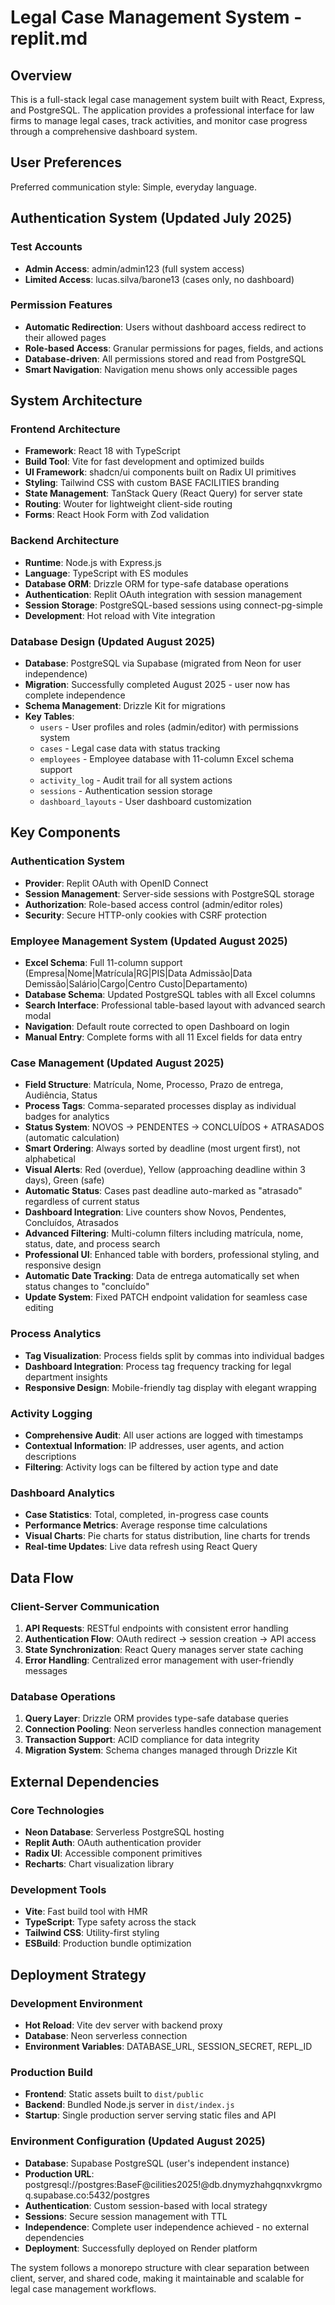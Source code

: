 # Legal Case Management System - replit.md

## Overview

This is a full-stack legal case management system built with React, Express, and PostgreSQL. The application provides a professional interface for law firms to manage legal cases, track activities, and monitor case progress through a comprehensive dashboard system.

## User Preferences

Preferred communication style: Simple, everyday language.

## Authentication System (Updated July 2025)

### Test Accounts
- **Admin Access**: admin/admin123 (full system access)
- **Limited Access**: lucas.silva/barone13 (cases only, no dashboard)

### Permission Features
- **Automatic Redirection**: Users without dashboard access redirect to their allowed pages
- **Role-based Access**: Granular permissions for pages, fields, and actions
- **Database-driven**: All permissions stored and read from PostgreSQL
- **Smart Navigation**: Navigation menu shows only accessible pages

## System Architecture

### Frontend Architecture
- **Framework**: React 18 with TypeScript
- **Build Tool**: Vite for fast development and optimized builds
- **UI Framework**: shadcn/ui components built on Radix UI primitives
- **Styling**: Tailwind CSS with custom BASE FACILITIES branding
- **State Management**: TanStack Query (React Query) for server state
- **Routing**: Wouter for lightweight client-side routing
- **Forms**: React Hook Form with Zod validation

### Backend Architecture
- **Runtime**: Node.js with Express.js
- **Language**: TypeScript with ES modules
- **Database ORM**: Drizzle ORM for type-safe database operations
- **Authentication**: Replit OAuth integration with session management
- **Session Storage**: PostgreSQL-based sessions using connect-pg-simple
- **Development**: Hot reload with Vite integration

### Database Design (Updated August 2025)
- **Database**: PostgreSQL via Supabase (migrated from Neon for user independence)
- **Migration**: Successfully completed August 2025 - user now has complete independence
- **Schema Management**: Drizzle Kit for migrations
- **Key Tables**:
  - `users` - User profiles and roles (admin/editor) with permissions system
  - `cases` - Legal case data with status tracking
  - `employees` - Employee database with 11-column Excel schema support
  - `activity_log` - Audit trail for all system actions
  - `sessions` - Authentication session storage
  - `dashboard_layouts` - User dashboard customization

## Key Components

### Authentication System
- **Provider**: Replit OAuth with OpenID Connect
- **Session Management**: Server-side sessions with PostgreSQL storage
- **Authorization**: Role-based access control (admin/editor roles)
- **Security**: Secure HTTP-only cookies with CSRF protection

### Employee Management System (Updated August 2025)
- **Excel Schema**: Full 11-column support (Empresa|Nome|Matrícula|RG|PIS|Data Admissão|Data Demissão|Salário|Cargo|Centro Custo|Departamento)
- **Database Schema**: Updated PostgreSQL tables with all Excel columns
- **Search Interface**: Professional table-based layout with advanced search modal
- **Navigation**: Default route corrected to open Dashboard on login
- **Manual Entry**: Complete forms with all 11 Excel fields for data entry

### Case Management (Updated August 2025)
- **Field Structure**: Matrícula, Nome, Processo, Prazo de entrega, Audiência, Status
- **Process Tags**: Comma-separated processes display as individual badges for analytics
- **Status System**: NOVOS → PENDENTES → CONCLUÍDOS + ATRASADOS (automatic calculation)
- **Smart Ordering**: Always sorted by deadline (most urgent first), not alphabetical
- **Visual Alerts**: Red (overdue), Yellow (approaching deadline within 3 days), Green (safe)
- **Automatic Status**: Cases past deadline auto-marked as "atrasado" regardless of current status
- **Dashboard Integration**: Live counters show Novos, Pendentes, Concluídos, Atrasados
- **Advanced Filtering**: Multi-column filters including matrícula, nome, status, date, and process search
- **Professional UI**: Enhanced table with borders, professional styling, and responsive design
- **Automatic Date Tracking**: Data de entrega automatically set when status changes to "concluído"
- **Update System**: Fixed PATCH endpoint validation for seamless case editing

### Process Analytics
- **Tag Visualization**: Process fields split by commas into individual badges
- **Dashboard Integration**: Process tag frequency tracking for legal department insights
- **Responsive Design**: Mobile-friendly tag display with elegant wrapping

### Activity Logging
- **Comprehensive Audit**: All user actions are logged with timestamps
- **Contextual Information**: IP addresses, user agents, and action descriptions
- **Filtering**: Activity logs can be filtered by action type and date

### Dashboard Analytics
- **Case Statistics**: Total, completed, in-progress case counts
- **Performance Metrics**: Average response time calculations
- **Visual Charts**: Pie charts for status distribution, line charts for trends
- **Real-time Updates**: Live data refresh using React Query

## Data Flow

### Client-Server Communication
1. **API Requests**: RESTful endpoints with consistent error handling
2. **Authentication Flow**: OAuth redirect → session creation → API access
3. **State Synchronization**: React Query manages server state caching
4. **Error Handling**: Centralized error management with user-friendly messages

### Database Operations
1. **Query Layer**: Drizzle ORM provides type-safe database queries
2. **Connection Pooling**: Neon serverless handles connection management
3. **Transaction Support**: ACID compliance for data integrity
4. **Migration System**: Schema changes managed through Drizzle Kit

## External Dependencies

### Core Technologies
- **Neon Database**: Serverless PostgreSQL hosting
- **Replit Auth**: OAuth authentication provider
- **Radix UI**: Accessible component primitives
- **Recharts**: Chart visualization library

### Development Tools
- **Vite**: Fast build tool with HMR
- **TypeScript**: Type safety across the stack
- **Tailwind CSS**: Utility-first styling
- **ESBuild**: Production bundle optimization

## Deployment Strategy

### Development Environment
- **Hot Reload**: Vite dev server with backend proxy
- **Database**: Neon serverless connection
- **Environment Variables**: DATABASE_URL, SESSION_SECRET, REPL_ID

### Production Build
- **Frontend**: Static assets built to `dist/public`
- **Backend**: Bundled Node.js server in `dist/index.js`
- **Startup**: Single production server serving static files and API

### Environment Configuration (Updated August 2025)
- **Database**: Supabase PostgreSQL (user's independent instance)
- **Production URL**: postgresql://postgres:BaseF@cilities2025!@db.dnymyzhahgqnxvkrgmoq.supabase.co:5432/postgres
- **Authentication**: Custom session-based with local strategy  
- **Sessions**: Secure session management with TTL
- **Independence**: Complete user independence achieved - no external dependencies
- **Deployment**: Successfully deployed on Render platform

The system follows a monorepo structure with clear separation between client, server, and shared code, making it maintainable and scalable for legal case management workflows.